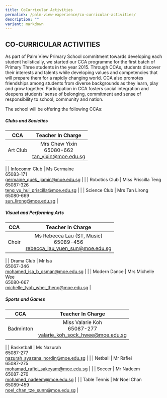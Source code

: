 ```yaml
---
title: CoCurricular Activities
permalink: /palm-view-experience/co-curricular-activities/
description: ""
variant: markdown
---
```

## CO-CURRICULAR ACTIVITIES

As part of Palm View Primary School commitment towards developing each student holistically, we started our CCA programme for the first batch of Primary Three students in the year 2015.&nbsp;Through CCAs, students discover their interests and talents while developing values and competencies that will prepare them for a rapidly changing world. CCA also promotes friendships among students from diverse backgrounds as they learn, play and grow together. Participation in CCA fosters social integration and deepens students’ sense of belonging, commitment and sense of responsibility to school, community and nation.

The school will be offering the following CCAs: 

##### Clubs and Societies

| CCA | Teacher In Charge |
|:---:|:---:|
| Art Club | Mrs Chew Yixin<br>65080-662<br>[tan\_yixin@moe.edu.sg](mailto:tan\_yixin@moe.edu.sg) |
|
| Infocomm Club | Ms Germaine<br>65083-171<br>[germaine\_quek\_jiamin@moe.edu.sg](mailto:germaine_quek_jiamin@moe.edu.sg) |
|
| Robotics Club | Miss Priscilla Teng<br>65087-326<br>[teng_yu_hui_priscilla@moe.edu.sg](mailto:teng_yu_hui_priscilla@moe.edu.sg) |
|
| Science Club | Mrs Tan Lirong<br>65080-669<br>[sun\_lirong@moe.edu.sg](mailto:sun\_lirong@moe.edu.sg) |

##### Visual and Performing Arts

| CCA | Teacher In Charge |
|:---:|:---:|
| Choir | Ms Rebecca Lau (ST, Music)<br>65089-456<br>[rebecca_lau_yuen_sun@moe.edu.sg](mailto:rebecca_lau_yuen_sun@moe.edu.sg) |
|
| Drama Club | Mr Isa<br>65067-346<br>[mohamed_isa_b_osman@moe.edu.sg](mailto:mohamed_isa_b_osman@moe.edu.sg) |
|
| Modern Dance | Mrs Michelle Wee<br>65080-667<br>[michelle_tyoh_whei_theng@moe.edu.sg](mailto:michelle_tyoh_whei_theng@moe.edu.sg) |

##### Sports and Games

| CCA | Teacher In Charge |
|:---:|:---:|
| Badminton | Miss Valarie Koh<br>65087-277<br>[valarie_koh_sock_hwee@moe.edu.sg](mailto:valarie_koh_sock_hwee@moe.edu.sg) |
|
| Basketball | Ms Nazurah<br>65087-277<br>[nazurah\_syazana\_nordin@moe.edu.sg](mailto:nazurah\_syazana\_nordin@moe.edu.sg) |
|
| Netball | Mr Rafiei<br>65087-275<br>[mohamad\_rafiei\_sakeyam@moe.edu.sg](mailto:mohamad\_rafiei\_sakeyam@moe.edu.sg) |
 |
| Soccer | Mr Nadeem<br>65087-276<br>[mohamed\_nadeem@moe.edu.sg](mailto:mohamed\_nadeem@moe.edu.sg) |
|
| Table Tennis | Mr Noel Chan<br>65089-459<br>[noel\_chan\_tze\_sunn@moe.edu.sg](mailto:noel\_chan\_tze\_sunn@moe.edu.sg) |